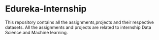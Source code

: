 # Edureka-Internship
This repository contains all the assignments,projects and their respective datasets.
All the assignments and projects are related to internship Data Science and Machine learning.

